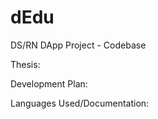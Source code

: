 # dEdu
DS/RN DApp Project - Codebase 

Thesis: 

Development Plan: 


Languages Used/Documentation: 
